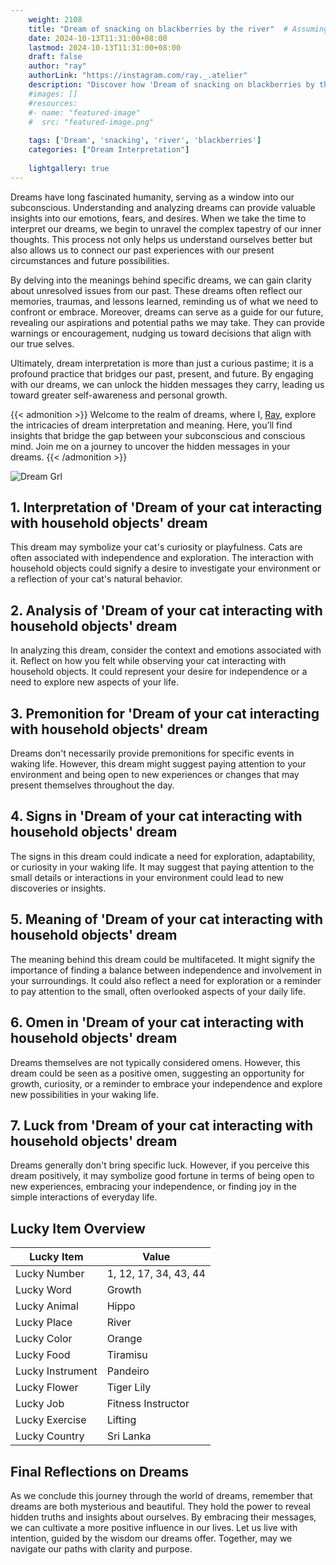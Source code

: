 ```yaml
---
    weight: 2108
    title: "Dream of snacking on blackberries by the river"  # Assuming 'title' column exists
    date: 2024-10-13T11:31:00+08:00
    lastmod: 2024-10-13T11:31:00+08:00
    draft: false
    author: "ray"
    authorLink: "https://instagram.com/ray._.atelier"
    description: "Discover how 'Dream of snacking on blackberries by the river' can interpret your future and uncover its significant meanings in your life."
    #images: []
    #resources:
    #- name: "featured-image"
    #  src: "featured-image.png"
    
    tags: ['Dream', 'snacking', 'river', 'blackberries']
    categories: ["Dream Interpretation"]
    
    lightgallery: true
---
```

    
Dreams have long fascinated humanity, serving as a window into our subconscious. Understanding and analyzing dreams can provide valuable insights into our emotions, fears, and desires. When we take the time to interpret our dreams, we begin to unravel the complex tapestry of our inner thoughts. This process not only helps us understand ourselves better but also allows us to connect our past experiences with our present circumstances and future possibilities.

By delving into the meanings behind specific dreams, we can gain clarity about unresolved issues from our past. These dreams often reflect our memories, traumas, and lessons learned, reminding us of what we need to confront or embrace. Moreover, dreams can serve as a guide for our future, revealing our aspirations and potential paths we may take. They can provide warnings or encouragement, nudging us toward decisions that align with our true selves.

Ultimately, dream interpretation is more than just a curious pastime; it is a profound practice that bridges our past, present, and future. By engaging with our dreams, we can unlock the hidden messages they carry, leading us toward greater self-awareness and personal growth.

{{< admonition >}}
Welcome to the realm of dreams, where I, [Ray](https://instagram.com/ray._.atelier), explore the intricacies of dream interpretation and meaning. Here, you’ll find insights that bridge the gap between your subconscious and conscious mind. Join me on a journey to uncover the hidden messages in your dreams.
{{< /admonition >}}

![Dream Grl](https://cdn.pixabay.com/photo/2017/11/02/03/35/gothic-2910057_1280.jpg "Dream Grl")

## 1. Interpretation of 'Dream of your cat interacting with household objects' dream

This dream may symbolize your cat's curiosity or playfulness. Cats are often associated with independence and exploration. The interaction with household objects could signify a desire to investigate your environment or a reflection of your cat's natural behavior.

## 2. Analysis of 'Dream of your cat interacting with household objects' dream

In analyzing this dream, consider the context and emotions associated with it. Reflect on how you felt while observing your cat interacting with household objects. It could represent your desire for independence or a need to explore new aspects of your life.

## 3. Premonition for 'Dream of your cat interacting with household objects' dream

Dreams don't necessarily provide premonitions for specific events in waking life. However, this dream might suggest paying attention to your environment and being open to new experiences or changes that may present themselves throughout the day.

## 4. Signs in 'Dream of your cat interacting with household objects' dream

The signs in this dream could indicate a need for exploration, adaptability, or curiosity in your waking life. It may suggest that paying attention to the small details or interactions in your environment could lead to new discoveries or insights.

## 5. Meaning of 'Dream of your cat interacting with household objects' dream

The meaning behind this dream could be multifaceted. It might signify the importance of finding a balance between independence and involvement in your surroundings. It could also reflect a need for exploration or a reminder to pay attention to the small, often overlooked aspects of your daily life.

## 6. Omen in 'Dream of your cat interacting with household objects' dream

Dreams themselves are not typically considered omens. However, this dream could be seen as a positive omen, suggesting an opportunity for growth, curiosity, or a reminder to embrace your independence and explore new possibilities in your waking life.

## 7. Luck from 'Dream of your cat interacting with household objects' dream

Dreams generally don't bring specific luck. However, if you perceive this dream positively, it may symbolize good fortune in terms of being open to new experiences, embracing your independence, or finding joy in the simple interactions of everyday life.

## Lucky Item Overview
| Lucky Item          | Value              |
|---------------|--------------------|
| Lucky Number        | 1, 12, 17, 34, 43, 44  |
| Lucky Word          | Growth |
| Lucky Animal        | Hippo |
| Lucky Place         | River     |
| Lucky Color         | Orange     |
| Lucky Food          | Tiramisu      |
| Lucky Instrument    | Pandeiro |
| Lucky Flower        | Tiger Lily    |
| Lucky Job           | Fitness Instructor       |
| Lucky Exercise      | Lifting  |
| Lucky Country       | Sri Lanka    |


##  Final Reflections on Dreams

As we conclude this journey through the world of dreams, remember that dreams are both mysterious and beautiful. They hold the power to reveal hidden truths and insights about ourselves. By embracing their messages, we can cultivate a more positive influence in our lives. Let us live with intention, guided by the wisdom our dreams offer. Together, may we navigate our paths with clarity and purpose.
